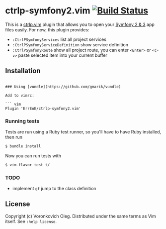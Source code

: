 # ctrlp-symfony2.vim [![Build Status](https://travis-ci.org/voronkovich/ctrlp-symfony2.vim.svg?branch=master)](https://travis-ci.org/voronkovich/ctrlp-symfony2.vim)

This is a [ctrlp.vim](https://github.com/ctrlpvim/ctrlp.vim) plugin that allows you to open your [Symfony 2 & 3](http://symfony.com/) app files easily. For now, this plugin provides:

* `:CtrlPSymfonyServices` list all project services
* `:CtrlPSymfonyServiceDefinition` show service definition
* `:CtrlPSymfonyRoute` show all project route, you can enter `<Enter>` or `<c-v>` paste selected item into your current buffer

## Installation

```

### Using [vundle](https://github.com/gmarik/vundle)

Add to vimrc:

``` vim
Plugin 'ErrEoE/ctrlp-symfony2.vim'
```

### Running tests

Tests are run using a Ruby test runner, so you'll have to have Ruby installed, then run

```sh
$ bundle install
```

Now you can run tests with

```sh
$ vim-flavor test t/
```

### TODO

* implement `gf` jump to the class definition

## License

Copyright (c) Voronkovich Oleg.  Distributed under the same terms as Vim itself.
See `:help license`.
